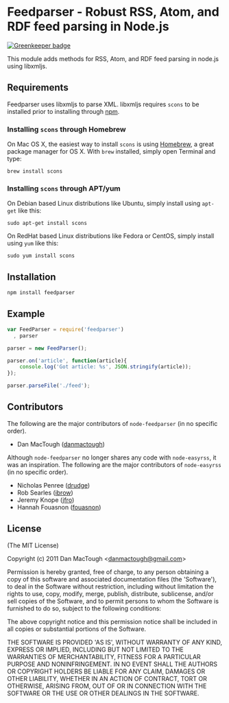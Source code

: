 #  Feedparser - Robust RSS, Atom, and RDF feed parsing in Node.js 

[![Greenkeeper badge](https://badges.greenkeeper.io/danmactough/node-feedparser-old.svg)](https://greenkeeper.io/)
      
This module adds methods for RSS, Atom, and RDF feed parsing in node.js using libxmljs.

## Requirements

Feedparser uses libxmljs to parse XML. libxmljs requires `scons` to be installed prior to installing through [npm](http://npmjs.org).

### Installing `scons` through Homebrew

On Mac OS X, the easiest way to install `scons` is using [Homebrew](http://mxcl.github.com/homebrew/), a great package manager for OS X. With `brew` installed, simply open Terminal and type:

    brew install scons


### Installing `scons` through APT/yum

On Debian based Linux distributions like Ubuntu, simply install using `apt-get` like this:

    sudo apt-get install scons

On RedHat based Linux distributions like Fedora or CentOS, simply install using `yum` like this:

    sudo yum install scons

## Installation

    npm install feedparser

## Example

```javascript
var FeedParser = require('feedparser')
  , parser

parser = new FeedParser();

parser.on('article', function(article){
    console.log('Got article: %s', JSON.stringify(article));
});

parser.parseFile('./feed');
```

## Contributors

The following are the major contributors of `node-feedparser` (in no specific order).

  * Dan MacTough ([danmactough](http://github.com/danmactough))

Although `node-feedparser` no longer shares any code with `node-easyrss`, it was an inspiration. 
The following are the major contributors of `node-easyrss` (in no specific order).

  * Nicholas Penree ([drudge](http://github.com/drudge))
  * Rob Searles ([ibrow](http://github.com/ibrow))
  * Jeremy Knope ([jfro](http://github.com/jfro))
  * Hannah Fouasnon ([fouasnon](http://github.com/fouasnon))

## License 

(The MIT License)

Copyright (c) 2011 Dan MacTough &lt;danmactough@gmail.com&gt;

Permission is hereby granted, free of charge, to any person obtaining
a copy of this software and associated documentation files (the
'Software'), to deal in the Software without restriction, including
without limitation the rights to use, copy, modify, merge, publish,
distribute, sublicense, and/or sell copies of the Software, and to
permit persons to whom the Software is furnished to do so, subject to
the following conditions:

The above copyright notice and this permission notice shall be
included in all copies or substantial portions of the Software.

THE SOFTWARE IS PROVIDED 'AS IS', WITHOUT WARRANTY OF ANY KIND,
EXPRESS OR IMPLIED, INCLUDING BUT NOT LIMITED TO THE WARRANTIES OF
MERCHANTABILITY, FITNESS FOR A PARTICULAR PURPOSE AND NONINFRINGEMENT.
IN NO EVENT SHALL THE AUTHORS OR COPYRIGHT HOLDERS BE LIABLE FOR ANY
CLAIM, DAMAGES OR OTHER LIABILITY, WHETHER IN AN ACTION OF CONTRACT,
TORT OR OTHERWISE, ARISING FROM, OUT OF OR IN CONNECTION WITH THE
SOFTWARE OR THE USE OR OTHER DEALINGS IN THE SOFTWARE.


